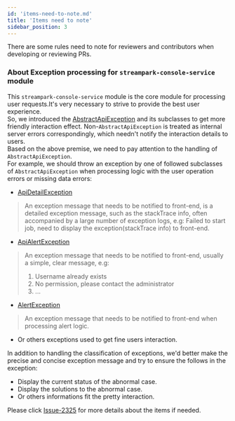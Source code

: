 ```yaml
---
id: 'items-need-to-note.md'
title: 'Items need to note'
sidebar_position: 3
---
```


<!--
    Licensed to the Apache Software Foundation (ASF) under one or more
    contributor license agreements.  See the NOTICE file distributed with
    this work for additional information regarding copyright ownership.
    The ASF licenses this file to You under the Apache License, Version 2.0
    (the "License"); you may not use this file except in compliance with
    the License.  You may obtain a copy of the License at

       https://www.apache.org/licenses/LICENSE-2.0

    Unless required by applicable law or agreed to in writing, software
    distributed under the License is distributed on an "AS IS" BASIS,
    WITHOUT WARRANTIES OR CONDITIONS OF ANY KIND, either express or implied.
    See the License for the specific language governing permissions and
    limitations under the License.
-->

There are some rules need to note for reviewers and contributors when developing or reviewing PRs.  

### About Exception processing for `streampark-console-service` module

This `streampark-console-service` module is the core module for processing user requests.It's very necessary to strive to provide the best user experience.   
So, we introduced the [AbstractApiException](https://github.com/apache/incubator-streampark/blob/dev/streampark-console/streampark-console-service/src/main/java/org/apache/streampark/console/base/exception/AbstractApiException.java)
and its subclasses to get more friendly interaction effect. Non-`AbstractApiException` is treated as internal server errors correspondingly, which needn't notify the interaction details to users.   
Based on the above premise, we need to pay attention to the handling of `AbstractApiException`.    
For example, we should throw an exception by one of followed subclasses of `AbstractApiException` when processing logic with the user operation errors or missing data errors:  
 
- [ApiDetailException](https://github.com/apache/incubator-streampark/blob/dev/streampark-console/streampark-console-service/src/main/java/org/apache/streampark/console/base/exception/ApiDetailException.java)
> An exception message that needs to be notified to front-end, is a detailed exception message, such as the stackTrace info, often accompanied by a large number of exception logs, e.g: Failed to start job, need to display the exception(stackTrace info) to front-end.
- [ApiAlertException](https://github.com/apache/incubator-streampark/blob/dev/streampark-console/streampark-console-service/src/main/java/org/apache/streampark/console/base/exception/ApiAlertException.java)
> An exception message that needs to be notified to front-end, usually a simple, clear message, e.g:
> 1. Username already exists
> 2. No permission, please contact the administrator  
> 3. ...

- [AlertException](https://github.com/apache/incubator-streampark/blob/dev/streampark-console/streampark-console-service/src/main/java/org/apache/streampark/console/base/exception/AlertException.java)
> An exception message that needs to be notified to front-end when processing alert logic.
- Or others exceptions used to get fine users interaction.

In addition to handling the classification of exceptions, we'd better make the precise and concise exception message and try to ensure the follows in the exception:

- Display the current status of the abnormal case.
- Display the solutions to the abnormal case.
- Or others informations fit the pretty interaction.

Please click [Issue-2325](https://github.com/apache/incubator-streampark/issues/2325) for more details about the items if needed.
